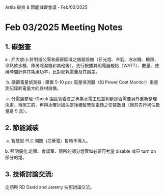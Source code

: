 Artila 碳排 & 節能減碳會議 - Feb/03/2025

# Feb 03/2025 Meeting Notes

## 1. 碳盤查

 a . 抓大放小:針對辦公室和廠房區域之儀器設備（日光燈、冷氣、冰水機、機房、冷熱飲水機、庫房除濕機和其他等），先行根據其用電器規格（WATT）、數量、使用時間計算其耗用功率，比對總耗電量及其誤差。

 b. 購置電量偵測器 : 購置 5-10 pcs 電量偵測器（如 Power Cost Monitor）來量測記錄耗電量大的器材設備。

 c. 分電盤整理: Check 園區管委會之專業水電工班並判斷是否需要另外重新整理決定。待施工前，再與永曜討論決定後續智慧型電錶之安裝數目（目前先行初估數量是 5 具）。

## 2. 節能減碳

 a. 智慧型 PLC 開關: (芯華電）暫時不導入。

 b. 照明優化:走廊、會議室、廁所的部分燈管如必要可考量 disable 或只 turn on 部分的燈。

## 3. 技術討論交流: 
定期與 RD David and Jeremy 技術討論交流。

